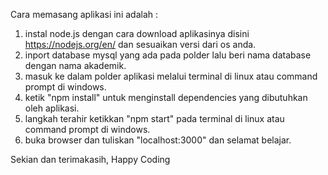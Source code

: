 
Cara memasang aplikasi ini adalah :
1. instal node.js dengan cara download aplikasinya disini https://nodejs.org/en/ dan sesuaikan versi dari os anda.
2. inport database mysql yang ada pada polder lalu beri nama database dengan nama akademik.
3. masuk ke dalam polder aplikasi melalui terminal di linux atau command prompt di windows.
4. ketik "npm install" untuk menginstall dependencies yang dibutuhkan oleh aplikasi.
5. langkah terahir ketikkan "npm start" pada terminal di linux atau command prompt di windows. 
6. buka browser dan tuliskan "localhost:3000" dan selamat belajar.

Sekian dan terimakasih, Happy Coding 
